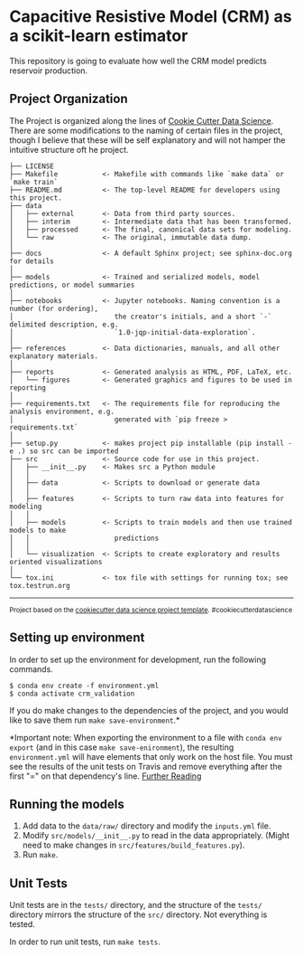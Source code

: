 # Capacitive Resistive Model (CRM) as a scikit-learn estimator

This repository is going to evaluate how well the CRM model predicts reservoir
production.


## Project Organization

The Project is organized along the lines of [Cookie Cutter Data
Science](https://drivendata.github.io/cookiecutter-data-science/). There are
some modifications to the naming of certain files in the project, though
I believe that these will be self explanatory and will not hamper the intuitive
structure oft he project.

    ├── LICENSE
    ├── Makefile           <- Makefile with commands like `make data` or `make train`
    ├── README.md          <- The top-level README for developers using this project.
    ├── data
    │   ├── external       <- Data from third party sources.
    │   ├── interim        <- Intermediate data that has been transformed.
    │   ├── processed      <- The final, canonical data sets for modeling.
    │   └── raw            <- The original, immutable data dump.
    │
    ├── docs               <- A default Sphinx project; see sphinx-doc.org for details
    │
    ├── models             <- Trained and serialized models, model predictions, or model summaries
    │
    ├── notebooks          <- Jupyter notebooks. Naming convention is a number (for ordering),
    │                         the creator's initials, and a short `-` delimited description, e.g.
    │                         `1.0-jqp-initial-data-exploration`.
    │
    ├── references         <- Data dictionaries, manuals, and all other explanatory materials.
    │
    ├── reports            <- Generated analysis as HTML, PDF, LaTeX, etc.
    │   └── figures        <- Generated graphics and figures to be used in reporting
    │
    ├── requirements.txt   <- The requirements file for reproducing the analysis environment, e.g.
    │                         generated with `pip freeze > requirements.txt`
    │
    ├── setup.py           <- makes project pip installable (pip install -e .) so src can be imported
    ├── src                <- Source code for use in this project.
    │   ├── __init__.py    <- Makes src a Python module
    │   │
    │   ├── data           <- Scripts to download or generate data
    │   │
    │   ├── features       <- Scripts to turn raw data into features for modeling
    │   │
    │   ├── models         <- Scripts to train models and then use trained models to make
    │   │                     predictions
    │   │
    │   └── visualization  <- Scripts to create exploratory and results oriented visualizations
    │
    └── tox.ini            <- tox file with settings for running tox; see tox.testrun.org


--------

<p><small>Project based on the <a target="_blank"
href="https://drivendata.github.io/cookiecutter-data-science/">cookiecutter
data science project template</a>. #cookiecutterdatascience</small></p>

## Setting up environment

In order to set up the environment for development, run the following commands.

```
$ conda env create -f environment.yml
$ conda activate crm_validation
```

If you do make changes to the dependencies of the project, and you would like
to save them run `make save-environment`.*

*Important note: When exporting the environment to a file with `conda env
export` (and in this case `make save-enironment`), the resulting
`environment.yml` will have elements that only work on the host file. You must
see the results of the unit tests on Travis and remove everything after the
first "=" on that dependency's line. [Further Reading](https://github.com/datitran/object_detector_app/issues/41)

## Running the models

1. Add data to the `data/raw/` directory and modify the `inputs.yml` file.
2. Modify `src/models/__init__.py` to read in the data appropriately. (Might
   need to make changes in `src/features/build_features.py`).
3. Run `make`.

## Unit Tests

Unit tests are in the `tests/` directory, and the structure of the `tests/`
directory mirrors the structure of the `src/` directory. Not everything
is tested.

In order to run unit tests, run `make tests`.
